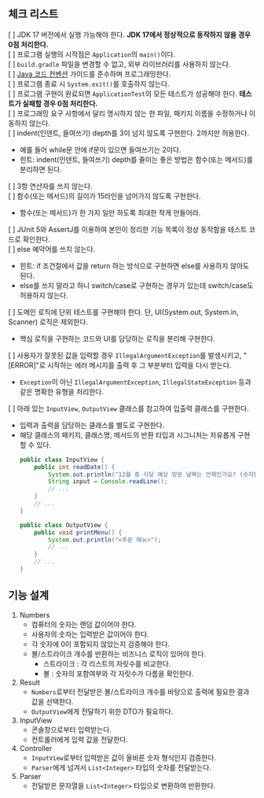 ## 체크 리스트

[ ] JDK 17 버전에서 실행 가능해야 한다. **JDK 17에서 정상적으로 동작하지 않을 경우 0점 처리한다.**  
[ ] 프로그램 실행의 시작점은 `Application`의 `main()`이다.  
[ ] `build.gradle` 파일을 변경할 수 없고, 외부 라이브러리를 사용하지 않는다.  
[ ] [Java 코드 컨벤션](https://github.com/woowacourse/woowacourse-docs/tree/master/styleguide/java) 가이드를 준수하며 프로그래밍한다.  
[ ] 프로그램 종료 시 `System.exit()`를 호출하지 않는다.  
[ ] 프로그램 구현이 완료되면 `ApplicationTest`의 모든 테스트가 성공해야 한다. **테스트가 실패할 경우 0점 처리한다.**  
[ ] 프로그래밍 요구 사항에서 달리 명시하지 않는 한 파일, 패키지 이름을 수정하거나 이동하지 않는다.  
[ ] indent(인덴트, 들여쓰기) depth를 3이 넘지 않도록 구현한다. 2까지만 허용한다.
- 예를 들어 while문 안에 if문이 있으면 들여쓰기는 2이다.
- 힌트: indent(인덴트, 들여쓰기) depth를 줄이는 좋은 방법은 함수(또는 메서드)를 분리하면 된다.

[ ] 3항 연산자를 쓰지 않는다.  
[ ] 함수(또는 메서드)의 길이가 15라인을 넘어가지 않도록 구현한다.
- 함수(또는 메서드)가 한 가지 일만 하도록 최대한 작게 만들어라.

[ ] JUnit 5와 AssertJ를 이용하여 본인이 정리한 기능 목록이 정상 동작함을 테스트 코드로 확인한다.  
[ ] else 예약어를 쓰지 않는다.
- 힌트: if 조건절에서 값을 return 하는 방식으로 구현하면 else를 사용하지 않아도 된다.
- else를 쓰지 말라고 하니 switch/case로 구현하는 경우가 있는데 switch/case도 허용하지 않는다.

[ ] 도메인 로직에 단위 테스트를 구현해야 한다. 단, UI(System.out, System.in, Scanner) 로직은 제외한다.
- 핵심 로직을 구현하는 코드와 UI를 담당하는 로직을 분리해 구현한다.

[ ] 사용자가 잘못된 값을 입력할 경우 `IllegalArgumentException`를 발생시키고, "[ERROR]"로 시작하는 에러 메시지를 출력 후 그 부분부터 입력을 다시 받는다.
- `Exception`이 아닌 `IllegalArgumentException`, `IllegalStateException` 등과 같은 명확한 유형을 처리한다.

[ ] 아래 있는 `InputView`, `OutputView` 클래스를 참고하여 입출력 클래스를 구현한다.
- 입력과 출력을 담당하는 클래스를 별도로 구현한다.
- 해당 클래스의 패키지, 클래스명, 메서드의 반환 타입과 시그니처는 자유롭게 구현할 수 있다.
  ```java
  public class InputView {
      public int readDate() {
          System.out.println("12월 중 식당 예상 방문 날짜는 언제인가요? (숫자만 입력해 주세요!)");
          String input = Console.readLine();    
          // ...
      }
      // ...
  }
  ```
  ```java
  public class OutputView {
      public void printMenu() {
          System.out.println("<주문 메뉴>");
          // ...
      }
      // ...
  }
  ```
  
## 기능 설계
1. Numbers
    - 컴퓨터의 숫자는 랜덤 값이어야 한다.
    - 사용자의 숫자는 입력받은 값이어야 한다.
    - 각 숫자에 0이 포함되지 않았는지 검증해야 한다.
    - 볼/스트라이크 개수를 반환하는 비즈니스 로직이 있어야 한다.
      - 스트라이크 : 각 리스트의 자릿수를 비교한다.
      - 볼 : 숫자의 포함여부와 각 자릿수가 다름을 확인한다.
2. Result
    - `Numbers`로부터 전달받은 볼/스트라이크 개수를 바탕으로 출력에 필요한 결과 값을 선택한다.
    - `OutputView`에게 전달하기 위한 DTO가 필요하다.
3. InputView
    - 콘솔창으로부터 입력받는다.
    - 컨트롤러에게 입력 값을 전달한다.
4. Controller
    - `InputView`로부터 입력받은 값이 올바른 숫자 형식인지 검증한다.
    - `Parser`에게 넘겨서 `List<Integer>` 타입의 숫자를 전달받는다.
5. Parser
    - 전달받은 문자열을 `List<Integer>` 타입으로 변환하여 반환한다.
